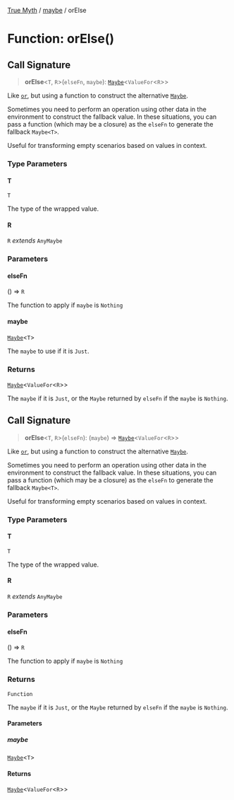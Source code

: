 [True Myth](../../index.md) / [maybe](../index.md) / orElse

# Function: orElse()

## Call Signature

> **orElse**\<`T`, `R`\>(`elseFn`, `maybe`): [`Maybe`](../classes/Maybe.md)\<`ValueFor`\<`R`\>\>

Like [`or`](or.md), but using a function to construct the alternative
[`Maybe`](../classes/Maybe.md).

Sometimes you need to perform an operation using other data in the environment
to construct the fallback value. In these situations, you can pass a function
(which may be a closure) as the `elseFn` to generate the fallback `Maybe<T>`.

Useful for transforming empty scenarios based on values in context.

### Type Parameters

#### T

`T`

The type of the wrapped value.

#### R

`R` *extends* `AnyMaybe`

### Parameters

#### elseFn

() => `R`

The function to apply if `maybe` is `Nothing`

#### maybe

[`Maybe`](../classes/Maybe.md)\<`T`\>

The `maybe` to use if it is `Just`.

### Returns

[`Maybe`](../classes/Maybe.md)\<`ValueFor`\<`R`\>\>

The `maybe` if it is `Just`, or the `Maybe` returned by `elseFn`
              if the `maybe` is `Nothing`.

## Call Signature

> **orElse**\<`T`, `R`\>(`elseFn`): (`maybe`) => [`Maybe`](../classes/Maybe.md)\<`ValueFor`\<`R`\>\>

Like [`or`](or.md), but using a function to construct the alternative
[`Maybe`](../classes/Maybe.md).

Sometimes you need to perform an operation using other data in the environment
to construct the fallback value. In these situations, you can pass a function
(which may be a closure) as the `elseFn` to generate the fallback `Maybe<T>`.

Useful for transforming empty scenarios based on values in context.

### Type Parameters

#### T

`T`

The type of the wrapped value.

#### R

`R` *extends* `AnyMaybe`

### Parameters

#### elseFn

() => `R`

The function to apply if `maybe` is `Nothing`

### Returns

`Function`

The `maybe` if it is `Just`, or the `Maybe` returned by `elseFn`
              if the `maybe` is `Nothing`.

#### Parameters

##### maybe

[`Maybe`](../classes/Maybe.md)\<`T`\>

#### Returns

[`Maybe`](../classes/Maybe.md)\<`ValueFor`\<`R`\>\>
